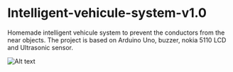 # Intelligent-vehicule-system-v1.0
Homemade intelligent vehicule system to prevent the conductors from the near objects. The project is based on Arduino Uno, buzzer, nokia 5110 LCD and Ultrasonic sensor.

![Alt text](/relative/Intelligent-vehicule-system-v1.0/blob/master/diy.jpg?raw=true "image description")
